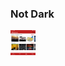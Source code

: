 <h3 align="left">Not Dark</h3>
<img src="https://github.com/boratzn/KotlinBasicDesign/blob/main/img/notdark.png" alt="not dark" width="40" height="40"/>
